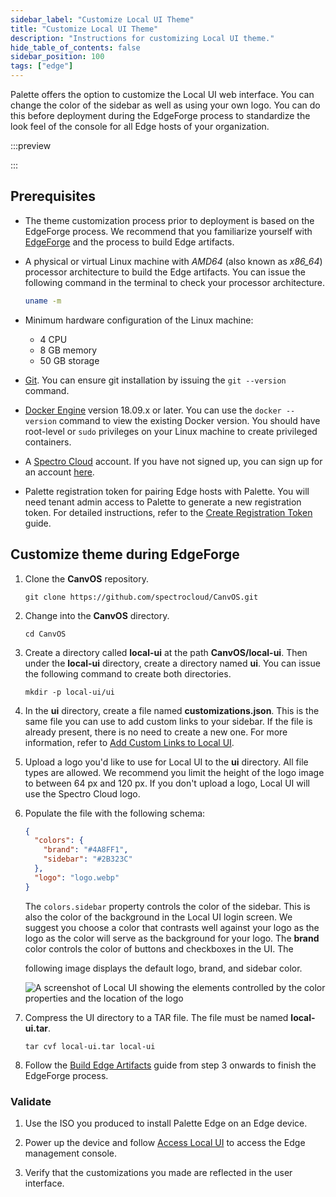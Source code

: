 ```yaml
---
sidebar_label: "Customize Local UI Theme"
title: "Customize Local UI Theme"
description: "Instructions for customizing Local UI theme."
hide_table_of_contents: false
sidebar_position: 100
tags: ["edge"]
---
```


Palette offers the option to customize the Local UI web interface. You can change the color of the sidebar as well as
using your own logo. You can do this before deployment during the EdgeForge process to standardize the look feel of the
console for all Edge hosts of your organization.

:::preview

:::

## Prerequisites

- The theme customization process prior to deployment is based on the EdgeForge process. We recommend that you
  familiarize yourself with [EdgeForge](../../edgeforge-workflow/edgeforge-workflow.md) and the process to build Edge
  artifacts.

- A physical or virtual Linux machine with _AMD64_ (also known as _x86_64_) processor architecture to build the Edge
  artifacts. You can issue the following command in the terminal to check your processor architecture.

  ```bash
  uname -m
  ```

- Minimum hardware configuration of the Linux machine:

  - 4 CPU
  - 8 GB memory
  - 50 GB storage

- [Git](https://git-scm.com/downloads). You can ensure git installation by issuing the `git --version` command.

- [Docker Engine](https://docs.docker.com/engine/install/) version 18.09.x or later. You can use the `docker --version`
  command to view the existing Docker version. You should have root-level or `sudo` privileges on your Linux machine to
  create privileged containers.

- A [Spectro Cloud](https://console.spectrocloud.com) account. If you have not signed up, you can sign up for an account
  [here](https://www.spectrocloud.com/get-started).

- Palette registration token for pairing Edge hosts with Palette. You will need tenant admin access to Palette to
  generate a new registration token. For detailed instructions, refer to the
  [Create Registration Token](/clusters/edge/site-deployment/site-installation/create-registration-token) guide.

## Customize theme during EdgeForge

1.  Clone the **CanvOS** repository.

    ```shell
    git clone https://github.com/spectrocloud/CanvOS.git
    ```

2.  Change into the **CanvOS** directory.

    ```shell
    cd CanvOS
    ```

3.  Create a directory called **local-ui** at the path **CanvOS/local-ui**. Then under the **local-ui** directory,
    create a directory named **ui**. You can issue the following command to create both directories.

    ```shell
    mkdir -p local-ui/ui
    ```

4.  In the **ui** directory, create a file named **customizations.json**. This is the same file you can use to add
    custom links to your sidebar. If the file is already present, there is no need to create a new one. For more
    information, refer to [Add Custom Links to Local UI](./custom-link.md).

5.  Upload a logo you'd like to use for Local UI to the **ui** directory. All file types are allowed. We recommend you
    limit the height of the logo image to between 64 px and 120 px. If you don't upload a logo, Local UI will use the
    Spectro Cloud logo.

6.  Populate the file with the following schema:

    ```json
    {
      "colors": {
        "brand": "#4A8FF1",
        "sidebar": "#2B323C"
      },
      "logo": "logo.webp"
    }
    ```

    The `colors.sidebar` property controls the color of the sidebar. This is also the color of the background in the
    Local UI login screen. We suggest you choose a color that contrasts well against your logo as the logo as the color
    will serve as the background for your logo. The **brand** color controls the color of buttons and checkboxes in the
    UI. The

    following image displays the default logo, brand, and sidebar color.

    ![A screenshot of Local UI showing the elements controlled by the color properties and the location of the logo](/cluster_edge_emc_theming.webp)

7.  Compress the UI directory to a TAR file. The file must be named **local-ui.tar**.

    ```shell
    tar cvf local-ui.tar local-ui
    ```

8.  Follow the [Build Edge Artifacts](../../edgeforge-workflow/palette-canvos/palette-canvos.md) guide from step 3
    onwards to finish the EdgeForge process.

### Validate

1. Use the ISO you produced to install Palette Edge on an Edge device.

2. Power up the device and follow [Access Local UI](./access-console.md) to access the Edge management console.

3. Verify that the customizations you made are reflected in the user interface.
